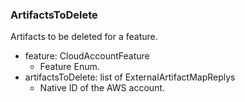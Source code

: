### ArtifactsToDelete
Artifacts to be deleted for a feature.

- feature: CloudAccountFeature
  - Feature Enum.
- artifactsToDelete: list of ExternalArtifactMapReplys
  - Native ID of the AWS account.
